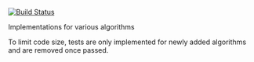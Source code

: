 
[![Build Status](https://travis-ci.org/WHS241/Algorithms.svg?branch=master)](https://travis-ci.org/WHS241/Algorithms)

Implementations for various algorithms

To limit code size, tests are only implemented for newly added algorithms and are removed once passed.